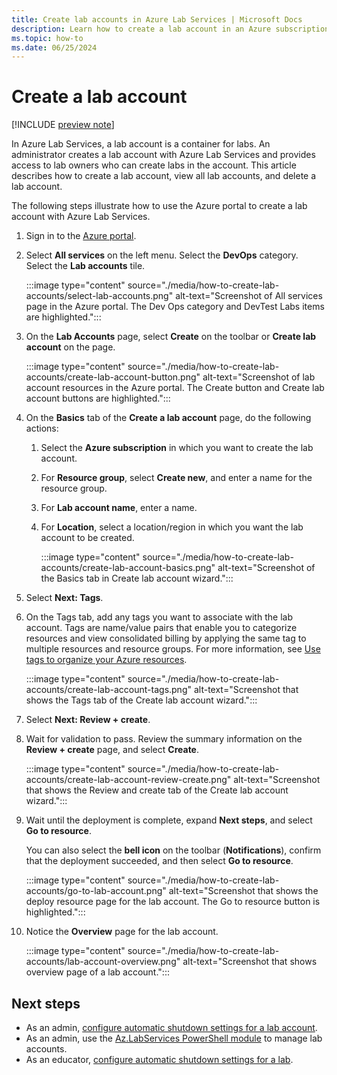 ```yaml
---
title: Create lab accounts in Azure Lab Services | Microsoft Docs
description: Learn how to create a lab account in an Azure subscription.
ms.topic: how-to
ms.date: 06/25/2024
---
```


# Create a lab account

[!INCLUDE [preview note](./includes/lab-services-labaccount-focused-article.md)]

In Azure Lab Services, a lab account is a container for labs. An administrator creates a lab account with Azure Lab Services and provides access to lab owners who can create labs in the account. This article describes how to create a lab account, view all lab accounts, and delete a lab account.

The following steps illustrate how to use the Azure portal to create a lab account with Azure Lab Services.

1. Sign in to the [Azure portal](https://portal.azure.com).
1. Select **All services** on the left menu. Select the **DevOps** category. Select the **Lab accounts** tile.

    :::image type="content" source="./media/how-to-create-lab-accounts/select-lab-accounts.png" alt-text="Screenshot of All services page in the Azure portal. The Dev Ops category and DevTest Labs items are highlighted.":::

1. On the **Lab Accounts** page, select **Create** on the toolbar or **Create lab account** on the page.

    :::image type="content" source="./media/how-to-create-lab-accounts/create-lab-account-button.png" alt-text="Screenshot of lab account resources in the Azure portal. The Create button and Create lab account buttons are highlighted.":::

1. On the **Basics** tab of the **Create a lab account** page, do the following actions:
    1. Select the **Azure subscription** in which you want to create the lab account.
    1. For **Resource group**, select **Create new**, and enter a name for the resource group.
    1. For **Lab account name**, enter a name.
    1. For **Location**, select a location/region in which you want the lab account to be created.

        :::image type="content" source="./media/how-to-create-lab-accounts/create-lab-account-basics.png" alt-text="Screenshot of the Basics tab in Create lab account wizard.":::
1. Select **Next: Tags**.
1. On the Tags tab, add any tags you want to associate with the lab account. Tags are name/value pairs that enable you to categorize resources and view consolidated billing by applying the same tag to multiple resources and resource groups. For more information, see [Use tags to organize your Azure resources](../azure-resource-manager/management/tag-resources.md).

    :::image type="content" source="./media/how-to-create-lab-accounts/create-lab-account-tags.png" alt-text="Screenshot that shows the Tags tab of the Create lab account wizard.":::
1. Select **Next: Review + create**.
1. Wait for validation to pass. Review the summary information on the **Review + create** page, and select **Create**.

    :::image type="content" source="./media/how-to-create-lab-accounts/create-lab-account-review-create.png" alt-text="Screenshot that shows the Review and create tab of the Create lab account wizard.":::
1. Wait until the deployment is complete, expand **Next steps**, and select **Go to resource**.

    You can also select the **bell icon** on the toolbar (**Notifications**), confirm that the deployment succeeded, and then select **Go to resource**.

    :::image type="content" source="./media/how-to-create-lab-accounts/go-to-lab-account.png" alt-text="Screenshot that shows the deploy resource page for the lab account. The Go to resource button is highlighted.":::
1. Notice the **Overview** page for the lab account.

    :::image type="content" source="./media/how-to-create-lab-accounts/lab-account-overview.png" alt-text="Screenshot that shows overview page of a lab account.":::

## Next steps

- As an admin, [configure automatic shutdown settings for a lab account](how-to-configure-lab-accounts.md).
- As an admin, use the [Az.LabServices PowerShell module](https://aka.ms/azlabs/samples/PowerShellModule) to manage lab accounts.
- As an educator, [configure automatic shutdown settings for a lab](how-to-enable-shutdown-disconnect.md).
